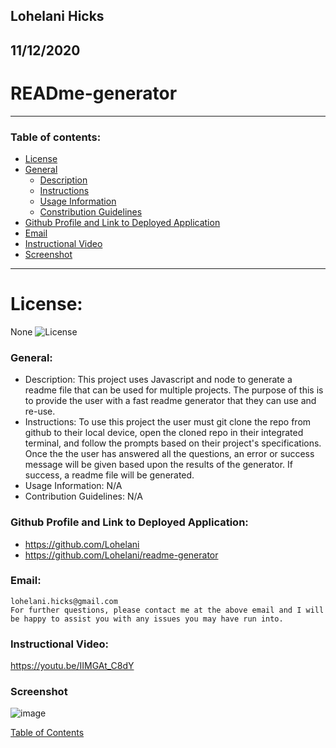 ## Lohelani Hicks

## 11/12/2020

# READme-generator

---

### Table of contents:
- [License](#license)
- [General](#general)
    - [Description](#description)
    - [Instructions](#instructions)
    - [Usage Information](#usage-information)
    - [Constribution Guidelines](#contribution-guidelines)
- [Github Profile and Link to Deployed Application](#github-profile-and-link-to-deployed-application)
- [Email](#email)
- [Instructional Video](#instructional-video)
- [Screenshot](#screenshot)


---

# License:

   None
   ![License](https://img.shields.io/badge/license-None-yellow.svg)

### General:

   * Description: This project uses Javascript and node to generate a readme file that can be used for multiple projects. The purpose of this is to provide the user with a fast readme generator that they can use and re-use.
   * Instructions: To use this project the user must git clone the repo from github to their local device, open the cloned repo in their integrated terminal, and follow the prompts based on their project's specifications. Once the the user has answered all the questions, an error or success message will be given based upon the results of the generator. If success, a readme file will be generated.
   * Usage Information: N/A
   * Contribution Guidelines: N/A
            
### Github Profile and Link to Deployed Application:

- https://github.com/Lohelani
- https://github.com/Lohelani/readme-generator

### Email:

    lohelani.hicks@gmail.com
    For further questions, please contact me at the above email and I will be happy to assist you with any issues you may have run into.

### Instructional Video:

https://youtu.be/IIMGAt_C8dY
        
### Screenshot
    
![image](https://user-images.githubusercontent.com/70550481/98981527-0df56580-24ec-11eb-84d9-ae31810a48ac.png)
    
[Table of Contents](#table-of-contents)